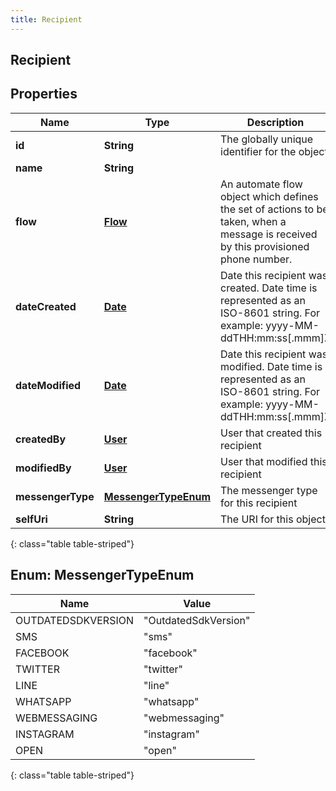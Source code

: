```yaml
---
title: Recipient
---
```


## Recipient

## Properties

| Name              | Type                                               | Description                                                                                                                        | Notes      |
| ----------------- | -------------------------------------------------- | ---------------------------------------------------------------------------------------------------------------------------------- | ---------- |
| **id**            | <!----><!---->**String**<!---->                    | The globally unique identifier for the object.                                                                                     | [optional] |
| **name**          | <!----><!---->**String**<!---->                    |                                                                                                                                    | [optional] |
| **flow**          | <!----><!---->[**Flow**](Flow.md)<!---->           | An automate flow object which defines the set of actions to be taken, when a message is received by this provisioned phone number. | [optional] |
| **dateCreated**   | <!----><!---->[**Date**](Date.md)<!---->           | Date this recipient was created. Date time is represented as an ISO-8601 string. For example: yyyy-MM-ddTHH:mm:ss[.mmm]Z           | [optional] |
| **dateModified**  | <!----><!---->[**Date**](Date.md)<!---->           | Date this recipient was modified. Date time is represented as an ISO-8601 string. For example: yyyy-MM-ddTHH:mm:ss[.mmm]Z          | [optional] |
| **createdBy**     | <!----><!---->[**User**](User.md)<!---->           | User that created this recipient                                                                                                   | [optional] |
| **modifiedBy**    | <!----><!---->[**User**](User.md)<!---->           | User that modified this recipient                                                                                                  | [optional] |
| **messengerType** | [**MessengerTypeEnum**](#MessengerTypeEnum)<!----> | The messenger type for this recipient                                                                                              | [optional] |
| **selfUri**       | <!----><!---->**String**<!---->                    | The URI for this object                                                                                                            | [optional] |

{: class="table table-striped"}

<a name="MessengerTypeEnum"></a>

## Enum: MessengerTypeEnum

| Name               | Value                          |
| ------------------ | ------------------------------ |
| OUTDATEDSDKVERSION | &quot;OutdatedSdkVersion&quot; |
| SMS                | &quot;sms&quot;                |
| FACEBOOK           | &quot;facebook&quot;           |
| TWITTER            | &quot;twitter&quot;            |
| LINE               | &quot;line&quot;               |
| WHATSAPP           | &quot;whatsapp&quot;           |
| WEBMESSAGING       | &quot;webmessaging&quot;       |
| INSTAGRAM          | &quot;instagram&quot;          |
| OPEN               | &quot;open&quot;               |

{: class="table table-striped"}
